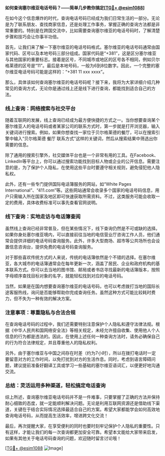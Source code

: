 **如何查询塞尔维亚电话号码？——简单几步教你搞定[[TG💪+ @esim1088](https://t.me/s/esim1088)]**

在如今这个信息爆炸的时代，查询电话号码已经成为我们日常生活的一部分。无论是为了联系朋友、查找商家信息，还是处理工作事务，掌握正确的查询方法都是非常重要的。特别是在跨国交流中，比如需要查询塞尔维亚的电话号码时，了解清楚步骤和技巧会让你事半功倍。

首先，让我们来了解一下塞尔维亚的电话号码格式。塞尔维亚的电话号码通常由国家代码、区号以及本地号码三部分组成。国家代码是“+381”，这是区分塞尔维亚与其他国家的重要标志。接着是区号，不同城市或地区的区号各不相同，例如贝尔格莱德的区号是“11”。最后是本地号码，一般为6到8位数字。因此，一个完整的塞尔维亚电话号码可能是这样的：“+381 11 xxx xxxx”。

那么，具体该如何查询塞尔维亚的电话号码呢？接下来，我将为大家详细介绍几种常见的查询方式，无论你是通过线上还是线下进行查询，都能找到适合自己的方法。

### **线上查询：网络搜索与社交平台**

随着互联网的发展，线上查询已经成为最方便快捷的方式之一。当你想要查询某个塞尔维亚人的电话号码或者某家公司的联系方式时，第一步就是打开浏览器，输入关键词进行搜索。例如，如果你想查找一家位于贝尔格莱德的餐厅，可以在搜索引擎中输入“贝尔格莱德 餐厅 联系方式”这样的关键词，然后从搜索结果中筛选出你需要的信息。

除了通用的搜索引擎外，社交媒体平台也是一个非常有用的工具。在Facebook、LinkedIn等平台上，你可以通过搜索功能找到目标人物或企业的公开信息。需要注意的是，为了保护个人隐私，在使用这些平台时要遵守相关规则，避免侵犯他人隐私权。

此外，还有一些专门提供国际电话簿服务的网站，如“White Pages International”、“411.com”等。这些网站通常会收录多个国家的电话号码信息，用户只需输入所在国家及地区即可快速获取所需资料。不过，这类服务可能会收取一定的费用，具体收费标准可以事先查看官网说明。

### **线下查询：实地走访与电话簿查阅**

虽然线上查询已经非常普及，但在某些情况下，线下查询仍然是不可或缺的选择。如果你身处塞尔维亚境内，可以直接前往当地的电信营业厅咨询工作人员，他们通常会提供详细的电话号码查询服务。此外，许多大型商场、超市等公共场所也会设置信息咨询台，提供免费的电话号码查询服务。

对于那些喜欢传统方式的人来说，传统的电话簿依然是个不错的选择。在塞尔维亚，各大城市的电话簿通常会在每年更新一次，涵盖了居民、企业和政府机构的基本联系方式。你可以去当地的图书馆、邮局或者书店寻找最新的电话簿版本，按照字母顺序查找目标对象的名字，就能轻松找到对应的电话号码。

当然，如果是在国内想要查询塞尔维亚的电话号码，也可以考虑拨打当地的国际长途客服热线，询问是否能够帮助你完成查询任务。虽然这种方式可能比较耗时费力，但不失为一种有效的解决方案。

### **注意事项：尊重隐私与合法合规**

在查询电话号码的过程中，我们还需要特别注意保护个人隐私和遵守法律法规。根据《中华人民共和国网络安全法》等相关规定，未经允许擅自收集、使用他人个人信息的行为都是违法的。因此，在使用上述任何一种查询方法时，请务必确保自己的行为符合法律规定，并且尊重他人的隐私权利。

另外，由于塞尔维亚与中国之间存在时差（约为7小时），所以在拨打电话时一定要留意对方的工作时间，以免打扰到对方的生活作息。同时，考虑到语言障碍问题，建议提前准备好翻译工具或学习一些基础的塞尔维亚语词汇，以便更好地沟通交流。

### **总结：灵活运用多种渠道，轻松搞定电话查询**

综上所述，查询塞尔维亚电话号码并不是一件难事，只要掌握了正确的方法并保持耐心细致的态度，就一定能顺利解决问题。无论是利用互联网资源还是借助线下渠道，关键在于结合实际情况选择最适合自己的方案。希望大家都能学会如何高效地查询电话号码，从而提高生活效率，增进跨文化交流！

最后，再次提醒大家，在享受便利的同时也要时刻牢记保护个人隐私的重要性。只有这样，才能让我们的每一次查询都更加安全可靠。希望本文能给大家带来启发，如果有其他关于电话号码查询的问题，欢迎随时留言讨论哦！

[[TG💪+ @esim1088](https://t.me/s/esim1088) ![Image](https://i.postimg.cc/4NQfJmqS/Snipaste-2025-05-13-00-14-12.png)]